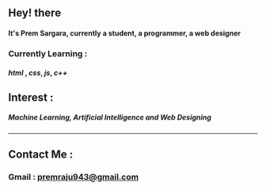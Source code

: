 ## Hey! there 
#### It's Prem Sargara, currently a student, a programmer, a web designer
### Currently Learning :
#### *html* , *css*, *js*, *c++*
## Interest :
##### Machine Learning, Artificial Intelligence and Web Designing
----
## Contact Me :
### Gmail : premraju943@gmail.com
